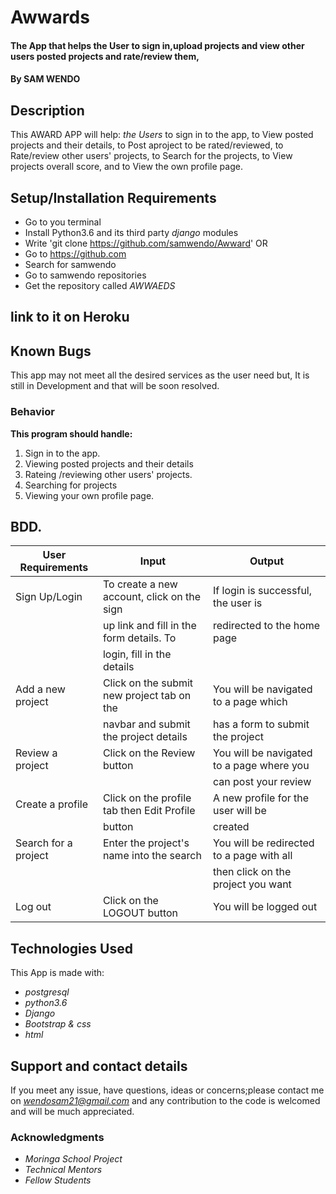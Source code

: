 # Awwards

#### The App that helps the User to sign in,upload projects and view other users posted projects and rate/review them, 

#### By **SAM WENDO**

## Description
This AWARD APP will help:
*the Users* to sign in to the app, to View posted projects and their details, to Post aproject to be rated/reviewed, to Rate/review other users' projects, to Search for the projects, to View projects overall score, and to View the own profile page.

## Setup/Installation Requirements

* Go to you terminal
* Install Python3.6 and its third party *django* modules
* Write 'git clone https://github.com/samwendo/Awward'
OR
* Go to https://github.com
* Search for samwendo
* Go to samwendo repositories
* Get the repository called *AWWAEDS*

## link to it on Heroku

## Known Bugs

This app may not meet all the desired services as the user need but,
It is still in Development and that will be soon resolved.

### Behavior

**This program should handle:**
1. Sign in to the app.
2. Viewing posted projects and their details
3. Rateing /reviewing other users' projects.
4. Searching for projects
5. Viewing your own profile page.

## BDD.
  
|        User Requirements                 |           Input                           |           Output                         |
|------------------------------------------|-------------------------------------------|------------------------------------------|
| Sign Up/Login                            | To create a new account, click on the sign| If login is successful, the user is      |
|                                          | up link and fill in the form details. To  | redirected to the home page              |
|                                          | login, fill in the details                |                                          |
| Add a new project                        | Click on the submit new project tab on the| You will be navigated to a page which    |
|                                          | navbar and submit the project details     | has a form to submit the project         |
| Review a project                         | Click on the Review button                | You will be navigated to a page where you|
|                                          |                                           | can post your review                     |
| Create a profile                         | Click on the profile tab then Edit Profile| A new profile for the user will be       |
|                                          | button                                    | created                                  |
| Search for a project                     | Enter the project's name into the search  | You will be redirected to a page with all||                                          | bar in the navbar                         | results matching your search. You can    |
|                                          |                                           | then click on the project you want       |
| Log out                                  | Click on the LOGOUT button                | You will be logged out                   ||                                          |                                   |                                          |

## Technologies Used

This App is made with:
* *postgresql*
* *python3.6*
* *Django*
* *Bootstrap & css*
* *html*

## Support and contact details

If you meet any issue, have questions, ideas or concerns;please contact me on
*wendosam21@gmail.com* and any contribution to the code is welcomed and will be much appreciated.

### Acknowledgments

* *Moringa School Project*
* *Technical Mentors*
* *Fellow Students*

